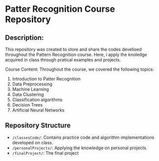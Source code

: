 # Patter Recognition Course Repository

## **Description:** 
This repository was created to store and share the codes develioed throughout the Pattern Recognition course. Here, i apply the knoledge acquired in class through pratical examples and projects.

Course Content: Throughout the course, we covered the following topics:
1. Introduction to Patter Recognition
2. Data Preprocessing
3. Machine Learning
4. Data Clustering
5. Classification algorithms
6. Decision Trees
7. Artificial Neural Networks


## Repository Structure 
- `/classesCode/`: Contains practice code and algorithm implementations developed on class.
- `/personalProjects/`: Applying the knowledge on personal projects.
- `/finalProject/`: The final project
